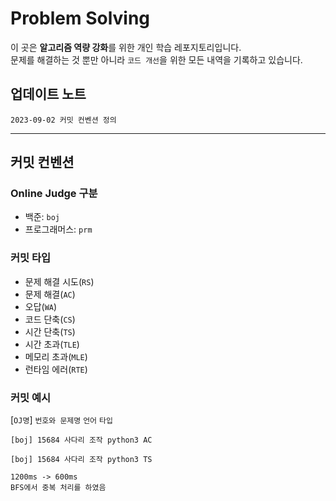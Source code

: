# Problem Solving
이 곳은 **알고리즘 역량 강화**를 위한 개인 학습 레포지토리입니다.  
문제를 해결하는 것 뿐만 아니라 `코드 개선`을 위한 모든 내역을 기록하고 있습니다.

## 업데이트 노트
```
2023-09-02 커밋 컨벤션 정의
```
---
## 커밋 컨벤션
### Online Judge 구분
- 백준: `boj`
- 프로그래머스: `prm`
### 커밋 타입
- 문제 해결 시도(`RS`)
- 문제 해결(`AC`)
- 오답(`WA`)
- 코드 단축(`CS`)
- 시간 단축(`TS`)
- 시간 초과(`TLE`)
- 메모리 초과(`MLE`)
- 런타임 에러(`RTE`)

### 커밋 예시
[`OJ명`] `번호와 문제명` `언어` `타입`
```
[boj] 15684 사다리 조작 python3 AC
``` 

```
[boj] 15684 사다리 조작 python3 TS

1200ms -> 600ms
BFS에서 중복 처리를 하였음
```
